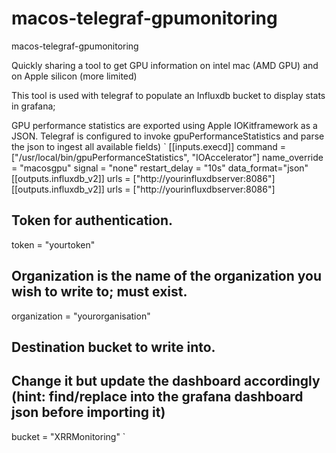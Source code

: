 # macos-telegraf-gpumonitoring
macos-telegraf-gpumonitoring


Quickly sharing a tool to get GPU information on intel mac (AMD GPU) and on Apple silicon (more limited)

This tool is used with telegraf to populate an Influxdb bucket to display stats in grafana;


GPU performance statistics are exported using Apple IOKitframework as a JSON. 
Telegraf is configured to invoke gpuPerformanceStatistics and parse the json to ingest all available fields)
`
[[inputs.execd]]
  command = ["/usr/local/bin/gpuPerformanceStatistics", "IOAccelerator"]
  name_override = "macosgpu"
  signal = "none"
  restart_delay = "10s"
  data_format="json"
  [[outputs.influxdb_v2]]
  urls = ["http://yourinfluxdbserver:8086"]
  [[outputs.influxdb_v2]]
  urls = ["http://yourinfluxdbserver:8086"]
  ## Token for authentication.
  token = "yourtoken"
  ## Organization is the name of the organization you wish to write to; must exist.
  organization = "yourorganisation"
  ## Destination bucket to write into.
  ## Change it but update the dashboard accordingly (hint: find/replace into the grafana dashboard  json before importing it)
  bucket = "XRRMonitoring"
`

